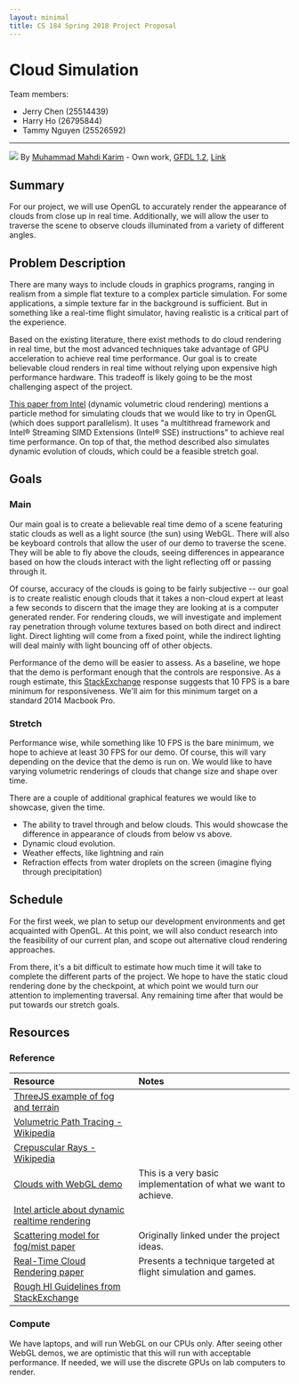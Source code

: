 ```yaml
---
layout: minimal
title: CS 184 Spring 2018 Project Proposal
---
```

# Cloud Simulation

Team members:
* Jerry Chen (25514439)
* Harry Ho (26795844)
* Tammy Nguyen (25526592)

---

![](/assets/cloudy.jpg)
By <a href="https://en.wikipedia.org/wiki/User:Muhammad_Mahdi_Karim" class="extiw" title="w:User:Muhammad Mahdi Karim">Muhammad Mahdi Karim</a> - <span class="int-own-work" lang="en">Own work</span>, <a href="http://www.gnu.org/licenses/old-licenses/fdl-1.2.html" title="GNU Free Documentation License 1.2">GFDL 1.2</a>, <a href="https://commons.wikimedia.org/w/index.php?curid=9105111">Link</a>

## Summary
For our project, we will use OpenGL to accurately render the appearance of
clouds from close up in real time. Additionally, we will allow the user to
traverse the scene to observe clouds illuminated from a variety of
different angles.

## Problem Description
There are many ways to include clouds in graphics programs, ranging in
realism from a simple flat texture to a complex particle simulation. For
some applications, a simple texture far in the background is sufficient.
But in something like a real-time flight simulator, having realistic is a
critical part of the experience.

Based on the existing literature, there exist methods to do cloud
rendering in real time, but the most advanced techniques take advantage of
GPU acceleration to achieve real time performance. Our goal is to create
believable cloud renders in real time without relying upon expensive high
performance hardware. This tradeoff is likely going to be the most
challenging aspect of the project.

[This paper from
Intel](https://software.intel.com/en-us/articles/dynamic-volumetric-cloud-rendering-for-games-on-multi-core-platforms/)
(dynamic volumetric cloud rendering) mentions a particle method for
simulating clouds that we would like to try in OpenGL (which does support
parallelism). It uses "a multithread framework and Intel® Streaming SIMD
Extensions (Intel® SSE) instructions" to achieve real time performance. On
top of that, the method described also simulates dynamic evolution of
clouds, which could be a feasible stretch goal.

## Goals

### Main
Our main goal is to create a believable real time demo of a scene
featuring static clouds as well as a light source (the sun) using WebGL.
There will also be keyboard controls that allow the user of our demo to
traverse the scene. They will be able to fly above the clouds, seeing
differences in appearance based on how the clouds interact with the light
reflecting off or passing through it.

Of course, accuracy of the clouds is going to be fairly subjective -- our
goal is to create realistic enough clouds that it takes a non-cloud expert
at least a few seconds to discern that the image they are looking at is a
computer generated render. For rendering clouds, we will investigate and
implement ray penetration through volume textures based on both direct and
indirect light. Direct lighting will come from a fixed point, while the
indirect lighting will deal mainly with light bouncing off of other
objects.

Performance of the demo will be easier to assess. As a baseline, we hope
that the demo is performant enough that the controls are responsive. As a
rough estimate, this
[StackExchange](https://ux.stackexchange.com/questions/3830/ui-lag-whats-considered-smooth)
response suggests that 10 FPS is a bare minimum for responsiveness. We'll
aim for this minimum target on a standard 2014 Macbook Pro.

### Stretch
Performance wise, while something like 10 FPS is the bare minimum, we hope
to achieve at least 30 FPS for our demo. Of course, this will vary
depending on the device that the demo is run on. We would like to have
varying volumetric renderings of clouds that change size and shape over
time.

There are a couple of additional graphical features we would like to
showcase, given the time.
* The ability to travel through and below clouds. This would showcase the
  difference in appearance of clouds from below vs above.
* Dynamic cloud evolution.
* Weather effects, like lightning and rain
* Refraction effects from water droplets on the screen (imagine flying
  through precipitation)


## Schedule
For the first week, we plan to setup our development environments and get
acquainted with OpenGL. At this point, we will also conduct research into
the feasibility of our current plan, and scope out alternative cloud
rendering approaches.

From there, it's a bit difficult to estimate how much time it will take to
complete the different parts of the project. We hope to have the static
cloud rendering done by the checkpoint, at which point we would turn our
attention to implementing traversal. Any remaining time after that would
be put towards our stretch goals.

## Resources
### Reference

| Resource | Notes |
| :-- | :-- |
| [ThreeJS example of fog and terrain](https://threejs.org/examples/#webgl_geometry_terrain_fog) | |
| [Volumetric Path Tracing - Wikipedia](https://en.wikipedia.org/wiki/Volumetric_path_tracing) | |
| [Crepuscular Rays - Wikipedia](https://en.wikipedia.org/wiki/Crepuscular_rays) | |
| [Clouds with WebGL demo](http://www.html5code.com/gallery/mr-doob-clouds/)| This is a very basic implementation of what we want to achieve.
| [Intel article about dynamic realtime rendering](https://software.intel.com/en-us/articles/dynamic-volumetric-cloud-rendering-for-games-on-multi-core-platforms/) |
| [Scattering model for fog/mist paper](https://cseweb.ucsd.edu/~ravir/papers/singlescat/scattering.pdf) | Originally linked under the project ideas. |
| [Real-Time Cloud Rendering paper](https://pdfs.semanticscholar.org/a999/d556007e2782c470dd3948b91676f37b7261.pdf) | Presents a technique targeted at flight simulation and games. |
| [Rough HI Guidelines from StackExchange](https://ux.stackexchange.com/questions/3830/ui-lag-whats-considered-smooth ) ||

### Compute
We have laptops, and will run WebGL on our CPUs only. After seeing other
WebGL demos, we are optimistic that this will run with acceptable
performance. If needed, we will use the discrete GPUs on lab computers to
render.

